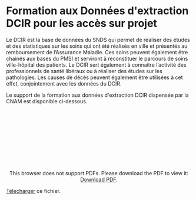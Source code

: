 # Formation aux Données d'extraction DCIR pour les accès sur projet
<!-- SPDX-License-Identifier: MPL-2.0 -->
Le DCIR est la base de données du SNDS qui permet de réaliser des études et des statistiques sur les soins qui ont été réalisés en ville et présentés au remboursement de l’Assurance Maladie. Ces soins peuvent également être chainés aux bases du PMSI et serviront à reconstituer le parcours de soins ville-hôpital des patients. Le DCIR sert également à connaitre l’activité des professionnels de santé libéraux ou à réaliser des études sur les pathologies. Les causes de décès peuvent également être utilisées à cet effet, conjointement avec les données du DCIR.

Le support de la formation aux données d'extraction DCIR dispensée par la CNAM est disponible ci-dessous.

<p style="text-align: center;">
<object data="../../files/Cnam/2020-06-19_CNAM-donnees-extraction-pour-acces-sur-projet-mai-2020-VF_MLP-2.0.pdf" type="application/pdf" width="500px" height="450px">
    <embed src="../../files/Cnam/2020-06-19_CNAM-donnees-extraction-pour-acces-sur-projet-mai-2020-VF_MLP-2.0.pdf" type="application/pdf">
        <p>This browser does not support PDFs. Please download the PDF to view it: <a href="../../files/Cnam/2020-06-19_CNAM-donnees-extraction-pour-acces-sur-projet-mai-2020-VF_MLP-2.0.pdf">Download PDF</a>.</p>
    </embed>
</object>
</p>

[Télecharger](../../files/Cnam/2020-06-19_CNAM-donnees-extraction-pour-acces-sur-projet-mai-2020-VF_MLP-2.0.pdf) ce fichier.
